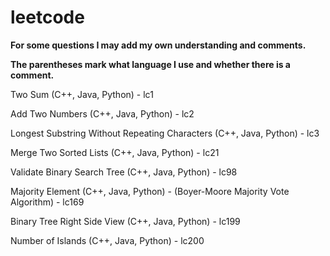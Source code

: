 # leetcode

**For some questions I may add my own understanding and comments.**

**The parentheses mark what language I use and whether there is a comment.**

Two Sum (C++, Java, Python) - lc1

Add Two Numbers (C++, Java, Python) - lc2

Longest Substring Without Repeating Characters (C++, Java, Python) - lc3

Merge Two Sorted Lists (C++, Java, Python) - lc21

Validate Binary Search Tree (C++, Java, Python) - lc98

Majority Element (C++, Java, Python) - (Boyer-Moore Majority Vote Algorithm) - lc169

Binary Tree Right Side View (C++, Java, Python) - lc199

Number of Islands (C++, Java, Python) - lc200
